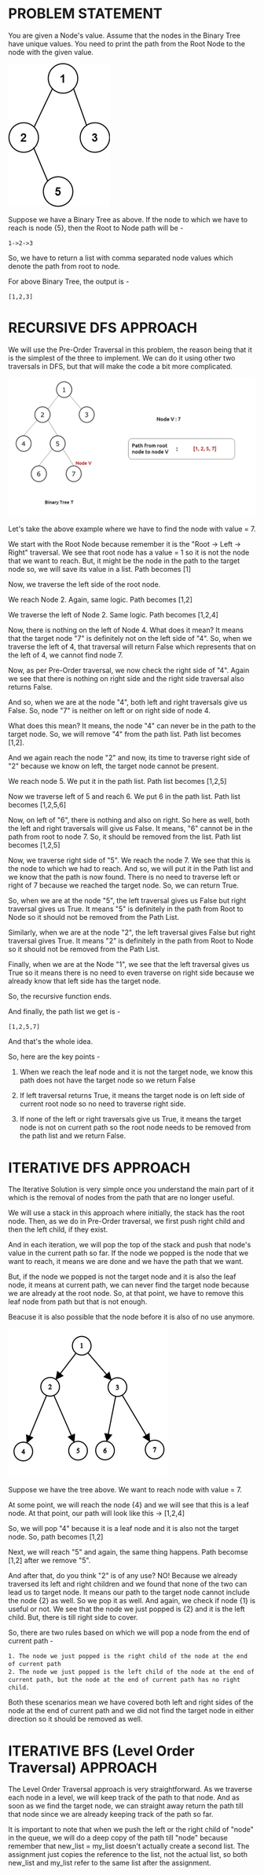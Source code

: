 # PROBLEM STATEMENT

You are given a Node's value. Assume that the nodes in the Binary Tree have unique values. You need to print the path from the Root Node to the node with the given value.

![alt text](image.png)

Suppose we have a Binary Tree as above. If the node to which we have to reach is node {5}, then the Root to Node path will be - 

    1->2->3

So, we have to return a list with comma separated node values which denote the path from root to node.

For above Binary Tree, the output is - 

    [1,2,3]

# RECURSIVE DFS APPROACH

We will use the Pre-Order Traversal in this problem, the reason being that it is the simplest of the three to implement. We can do it using other two traversals in DFS, but that will make the code a bit more complicated.

![alt text](image-1.png)

Let's take the above example where we have to find the node with value = 7.

We start with the Root Node because remember it is the "Root -> Left -> Right" traversal. We see that root node has a value = 1 so it is not the node that we want to reach. But, it might be the node in the path to the target node so, we will save its value in a list. Path becomes [1]

Now, we traverse the left side of the root node.

We reach Node 2. Again, same logic. Path becomes [1,2]

We traverse the left of Node 2. Same logic. Path becomes [1,2,4]

Now, there is nothing on the left of Node 4. What does it mean? It means that the target node "7" is definitely not on the left side of "4". So, when we traverse the left of 4, that traversal will return False which represents that on the left of 4, we cannot find node 7.

Now, as per Pre-Order traversal, we now check the right side of "4". Again we see that there is nothing on right side and the right side traversal also returns False.

And so, when we are at the node "4", both left and right traversals give us False. So, node "7" is neither on left or on right side of node 4.

What does this mean? It means, the node "4" can never be in the path to the target node. So, we will remove "4" from the path list. Path list becomes [1,2].

And we again reach the node "2" and now, its time to traverse right side of "2" because we know on left, the target node cannot be present.

We reach node 5. We put it in the path list. Path list becomes [1,2,5]

Now we traverse left of 5 and reach 6. We put 6 in the path list. Path list becomes [1,2,5,6]

Now, on left of "6", there is nothing and also on right. So here as well, both the left and right traversals will give us False. It means, "6" cannot be in the path from root to node 7. So, it should be removed from the list.
Path list becomes [1,2,5]

Now, we traverse right side of "5". We reach the node 7. We see that this is the node to which we had to reach. And so, we will put it in the Path list and we know that the path is now found. There is no need to traverse left or right of 7 because we reached the target node. So, we can return True. 

So, when we are at the node "5", the left traversal gives us False but right traversal gives us True. It means "5" is definitely in the path from Root to Node so it should not be removed from the Path List.

Similarly, when we are at the node "2", the left traversal gives False but right traversal gives True. It means "2" is definitely in the path from Root to Node so it should not be removed from the Path List.

Finally, when we are at the Node "1", we see that the left traversal gives us True so it means there is no need to even traverse on right side because we already know that left side has the target node.

So, the recursive function ends.

And finally, the path list we get is - 

    [1,2,5,7]

And that's the whole idea.

So, here are the key points - 

1. When we reach the leaf node and it is not the target node, we know this path does not have the target node so we return False

2. If left traversal returns True, it means the target node is on left side of current root node so no need to traverse right side.

3. If none of the left or right traversals give us True, it means the target node is not on current path so the root node needs to be removed from the path list and we return False.

# ITERATIVE DFS APPROACH

The Iterative Solution is very simple once you understand the main part of it which is the removal of nodes from the path that are no longer useful.

We will use a stack in this approach where initially, the stack has the root node. Then, as we do in Pre-Order traversal, we first push right child and then the left child, if they exist.

And in each iteration, we will pop the top of the stack and push that node's value in the current path so far. If the node we popped is the node that we want to reach, it means we are done and we have the path that we want.

But, if the node we popped is not the target node and it is also the leaf node, it means at current path, we can never find the target node because we are already at the root node. So, at that point, we have to remove this leaf node from path but that is not enough.

Beacuse it is also possible that the node before it is also of no use anymore.

![alt text](image-2.png)

Suppose we have the tree above. We want to reach node with value = 7.

At some point, we will reach the node {4} and we will see that this is a leaf node. At that point, our path will look like this -> [1,2,4]

So, we will pop "4" because it is a leaf node and it is also not the target node. So, path becomes [1,2]

Next, we will reach "5" and again, the same thing happens. Path becomse [1,2] after we remove "5".

And after that, do you think "2" is of any use? NO! Because we already traversed its left and right children and we found that none of the two can lead us to target node. It means our path to the target node cannot include the node {2} as well. So we pop it as well. And again, we check if node {1} is useful or not. We see that the node we just popped is {2} and it is the left child. But, there is till right side to cover. 

So, there are two rules based on which we will pop a node from the end of current path - 

    1. The node we just popped is the right child of the node at the end of current path
    2. The node we just popped is the left child of the node at the end of current path, but the node at the end of current path has no right child.

Both these scenarios mean we have covered both left and right sides of the node at the end of current path and we did not find the target node in either direction so it should be removed as well.


# ITERATIVE BFS (Level Order Traversal) APPROACH

The Level Order Traversal approach is very straightforward. As we traverse each node in a level, we will keep track of the path to that node. And as soon as we find the target node, we can straight away return the path till that node since we are already keeping track of the path so far.

It is important to note that when we push the left or the right child of "node" in the queue, we will do a deep copy of the path till "node" because remember that new_list = my_list doesn't actually create a second list. The assignment just copies the reference to the list, not the actual list, so both new_list and my_list refer to the same list after the assignment.